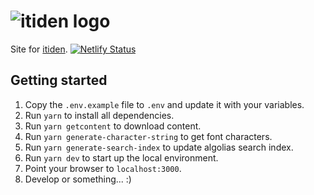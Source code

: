 # ![itiden logo](./static/logo.svg)

Site for [itiden](https://www.itiden.se).
[![Netlify Status](https://api.netlify.com/api/v1/badges/15d0084b-5959-4bc7-b411-a3ec5dd71477/deploy-status)](https://app.netlify.com/sites/gracious-beaver-969466/deploys)

## Getting started

1. Copy the `.env.example` file to `.env` and update it with your variables.
1. Run `yarn` to install all dependencies.
1. Run `yarn getcontent` to download content.
1. Run `yarn generate-character-string` to get font characters.
1. Run `yarn generate-search-index` to update algolias search index.
1. Run `yarn dev` to start up the local environment.
1. Point your browser to `localhost:3000`.
1. Develop or something... :)
